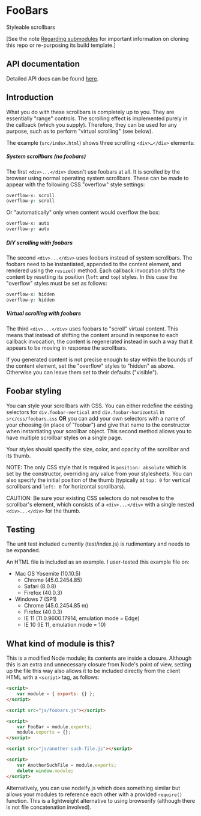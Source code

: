 # FooBars
Styleable scrollbars

\[See the note [Regarding submodules](https://github.com/openfin/rectangular#regarding-submodules) for important information on cloning this repo or re-purposing its build template.\]

## API documentation

Detailed API docs can be found [here](http://openfin.github.io/foobars/FooBar.html).

## Introduction

What you do with these scrollbars is completely up to you. They are essentially "range" controls. The scrolling effect is implemented purely in the callback (which you supply). Therefore, they can be used for any purpose, such as to perform "virtual scrolling" (see below).

The example (`src/index.html`) shows three scrolling `<div>…</div>` elements:

##### System scrollbars (no foobars)
The first `<div>...</div>` doesn't use foobars at all. It is scrolled by the browser using normal operating system scrollbars. These can be made to appear with the following CSS "overflow" style settings:

```css
overflow-x: scroll
overflow-y: scroll
```

Or "automatically" only when content would overflow the box:

```css
overflow-x: auto
overflow-y: auto
```

##### DIY scrolling with foobars
The second `<div>...</div>` uses foobars instead of system scrollbars. The foobars need to be instantiated, appended to the content element, and rendered using the `resize()` method. Each callback invocation shifts the content by resetting its position (`left` and `top`) styles. In this case the "overflow" styles must be set as follows:

```css
overflow-x: hidden
overflow-y: hidden
```

##### Virtual scrolling with foobars

The third `<div>...</div>` uses foobars to "scroll" virtual content. This means that instead of shifting the content around in response to each callback invocation, the content is regenerated instead in such a way that it appears to be moving in response the scrollbars.

If you generated content is not precise enough to stay within the bounds of the content element, set the "overflow" styles to "hidden" as above. Otherwise you can leave them set to their defaults ("visible").

## Foobar styling

You can style your scrollbars with CSS. You can either redefine the existing selectors for `div.foobar-vertical` and `div.foobar-horizontal` in `src/css/foobars.css` **OR** you can add your own selectors with a name of your choosing (in place of "foobar") and give that name to the constructor when instantiating your scrollbar object. This second method allows you to have multiple scrollbar styles on a single page.

Your styles should specify the size, color, and opacity of the scrollbar and its thumb.

NOTE: The only CSS style that is required is `position: absolute` which is set by the constructor, overriding any value from your stylesheets. You can also specify the initial position of the thumb (typically at `top: 0` for vertical scrollbars and `left: 0` for horizontal scrollbars).

CAUTION: Be sure your existing CSS selectors do not resolve to the scrollbar's element, which consists of a `<div>...</div>` with a single nested `<div>...</div>` for the thumb.

## Testing

The unit test included currently (test/index.js) is rudimentary and needs to be expanded.

An HTML file is included as an example. I user-tested this example file on:

* Mac OS Yosemite (10.10.5)
    * Chrome (45.0.2454.85)
    * Safari (8.0.8)
    * Firefox (40.0.3)
* Windows 7 (SP1)
    * Chrome (45.0.2454.85 m)
    * Firefox (40.0.3)
    * IE 11 (11.0.9600.17914, emulation mode = Edge)
    * IE 10 (IE 11, emulation mode = 10)

## What kind of module is this?

This is a modified Node module; its contents are inside a closure. Although this is an extra and unnecessary closure from Node's point of view, setting up the file this way also allows it to be included directly from the client HTML with a `<script>` tag, as follows:

```html
<script>
    var module = { exports: {} };
</script>

<script src="js/foobars.js"></script>

<script>
    var FooBar = module.exports;
    module.exports = {};
</script>

<script src="js/another-such-file.js"></script>

<script>
    var AnotherSuchFile = module.exports;
    delete window.module;
</script>
```

Alternatively, you can use nodeify.js which does something similar but allows your modules to reference each other with a provided `require()` function. This is a lightweight alternative to using browserify (although there is not file concatenation involved).
